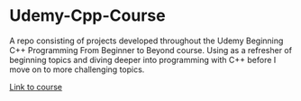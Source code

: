 # Udemy-Cpp-Course
A repo consisting of projects developed throughout the Udemy Beginning C++ Programming From Beginner to Beyond course.
Using as a refresher of beginning topics and diving deeper into programming with C++ before I move on to more challenging topics.

[Link to course](https://www.udemy.com/share/101Wd4AEYdcVlSR3kH/)
